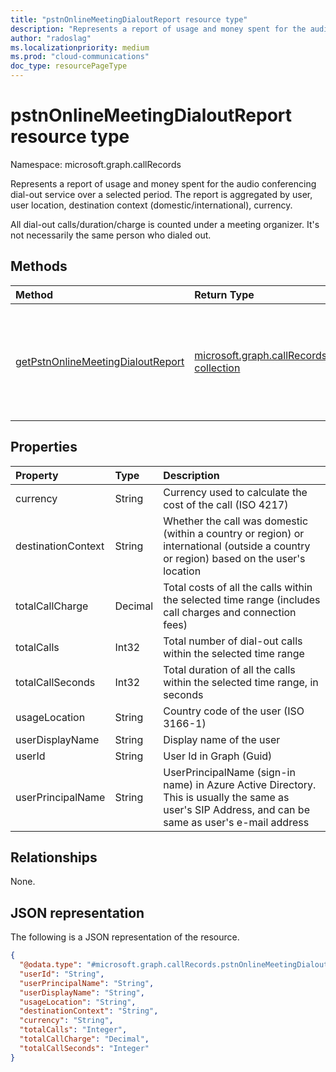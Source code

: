```yaml
---
title: "pstnOnlineMeetingDialoutReport resource type"
description: "Represents a report of usage and money spent for the audio conferencing dial-out service over a selected period"
author: "radoslag"
ms.localizationpriority: medium
ms.prod: "cloud-communications"
doc_type: resourcePageType
---
```


# pstnOnlineMeetingDialoutReport resource type

Namespace: microsoft.graph.callRecords

Represents a report of usage and money spent for the audio conferencing dial-out service over a selected period.
The report is aggregated by user, user location, destination context (domestic/international), currency.

All dial-out calls/duration/charge is counted under a meeting organizer. It's not necessarily the same person who dialed out.

## Methods

| Method       | Return Type | Description |
|:-------------|:------------|:------------|
| [getPstnOnlineMeetingDialoutReport](../api/callrecords-callrecord-getpstnonlinemeetingdialoutreport.md) | [microsoft.graph.callRecords.pstnOnlineMeetingDialoutReport collection](callrecords-pstnonlinemeetingdialoutreport.md) | Get aggregated report of usage and money spent for the audio conferencing dial-out service |

## Properties

|Property|Type|Description|
|:---|:---|:---|
|currency|String|Currency used to calculate the cost of the call (ISO 4217)|
|destinationContext|String|Whether the call was domestic (within a country or region) or international (outside a country or region) based on the user's location|
|totalCallCharge|Decimal|Total costs of all the calls within the selected time range (includes call charges and connection fees)|
|totalCalls|Int32|Total number of dial-out calls within the selected time range|
|totalCallSeconds|Int32|Total duration of all the calls within the selected time range, in seconds|
|usageLocation|String|Country code of the user (ISO 3166-1)|
|userDisplayName|String|Display name of the user|
|userId|String|User Id in Graph (Guid)|
|userPrincipalName|String|UserPrincipalName (sign-in name) in Azure Active Directory. This is usually the same as user's SIP Address, and can be same as user's e-mail address|

## Relationships

None.

## JSON representation

The following is a JSON representation of the resource.
<!-- {
  "blockType": "resource",
  "@odata.type": "microsoft.graph.callRecords.pstnOnlineMeetingDialoutReport"
}
-->
``` json
{
  "@odata.type": "#microsoft.graph.callRecords.pstnOnlineMeetingDialoutReport",
  "userId": "String",
  "userPrincipalName": "String",
  "userDisplayName": "String",
  "usageLocation": "String",
  "destinationContext": "String",
  "currency": "String",
  "totalCalls": "Integer",
  "totalCallCharge": "Decimal",
  "totalCallSeconds": "Integer"
}
```
